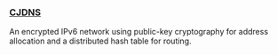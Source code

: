 ### [CJDNS](https://github.com/cjdelisle/cjdns)

An encrypted IPv6 network using public-key cryptography for address allocation and a distributed hash table for routing.
